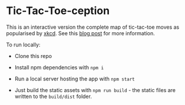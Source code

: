 # Tic-Tac-Toe-ception

This is an interactive version the complete map of tic-tac-toe moves as popularised by [xkcd](https://xkcd.com/832/). See this [blog post](http://mpatric.com/2020-01-26-interactive-complete-map-of-tic-tac-toe) for more information.

To run locally:

- Clone this repo
- Install npm dependencies with `npm i`
- Run a local server hosting the app with `npm start`

- Just build the static assets with `npm run build` - the static files are written to the `build/dist` folder.
